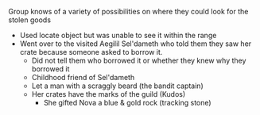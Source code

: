 Group knows of a variety of possibilities on where they could look for the stolen goods
- Used locate object but was unable to see it within the range
- Went over to the visited Aegilil Sel'dameth who told them they saw her crate because someone asked to borrow it.
	- Did not tell them who borrowed it or whether they knew why they borrowed it
	- Childhood friend of Sel'dameth
	- Let a man with a scraggly beard (the bandit captain)
	- Her crates have the marks of the guild (Kudos)
		- She gifted Nova a blue & gold rock (tracking stone)

